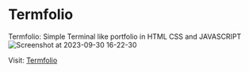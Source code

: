 # __Termfolio__
Termfolio: Simple Terminal like portfolio in HTML CSS and JAVASCRIPT
![Screenshot at 2023-09-30 16-22-30](https://github.com/maverick-farhan/termfolio/assets/105407108/add49db9-c790-4499-a3fa-3ea0c5694e27)

Visit: <a href="https://maverick-farhan.github.io/termfolio/" target="_blank" >Termfolio</a>
